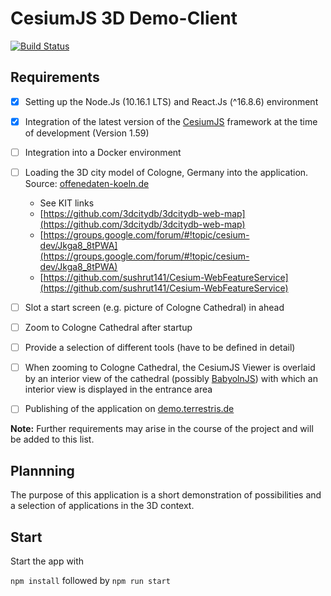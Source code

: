 # CesiumJS 3D Demo-Client

[![Build Status](https://travis-ci.com/mholthausen/3d_demo_client.svg?branch=master)](https://travis-ci.com/mholthausen/3d_demo_client)

## Requirements

- [x] Setting up the Node.Js (10.16.1 LTS) and React.Js (^16.8.6) environment

- [x] Integration of the latest version of the [CesiumJS](https://cesiumjs.org/) framework at the time of development (Version 1.59)

- [ ] Integration into a Docker environment

- [ ] Loading the 3D city model of Cologne, Germany into the application. Source: [offenedaten-koeln.de](https://www.offenedaten-koeln.de/dataset/3d-stadtmodell-koeln-0)

  - See KIT links
  - [https://github.com/3dcitydb/3dcitydb-web-map](https://github.com/3dcitydb/3dcitydb-web-map)
  - [https://groups.google.com/forum/#!topic/cesium-dev/Jkga8_8tPWA](https://groups.google.com/forum/#!topic/cesium-dev/Jkga8_8tPWA)
  - [https://github.com/sushrut141/Cesium-WebFeatureService](https://github.com/sushrut141/Cesium-WebFeatureService)

- [ ] Slot a start screen (e.g. picture of Cologne Cathedral) in ahead

- [ ] Zoom to Cologne Cathedral after startup

- [ ] Provide a selection of different tools (have to be defined in detail)

- [ ] When zooming to Cologne Cathedral, the CesiumJS Viewer is overlaid by an interior view of the cathedral (possibly [BabyolnJS](https://www.babylonjs.com/)) with which an interior view is displayed in the entrance area

- [ ] Publishing of the application on [demo.terrestris.de](https://demo.terrestris.de/)

**Note:** Further requirements may arise in the course of the project and will be added to this list.

## Plannning

The purpose of this application is a short demonstration of possibilities and a selection of applications in the 3D context.

## Start

Start the app with

`npm install` followed by `npm run start`
